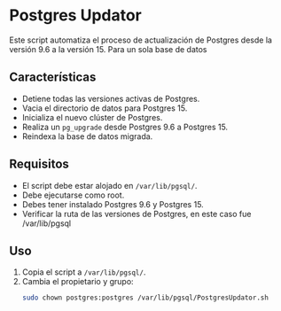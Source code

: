 # Postgres Updator

Este script automatiza el proceso de actualización de Postgres desde la versión 9.6 a la versión 15.
Para un sola base de datos
## Características

- Detiene todas las versiones activas de Postgres.
- Vacia el directorio de datos para Postgres 15.
- Inicializa el nuevo clúster de Postgres.
- Realiza un `pg_upgrade` desde Postgres 9.6 a Postgres 15.
- Reindexa la base de datos migrada.

## Requisitos

- El script debe estar alojado en `/var/lib/pgsql/`.
- Debe ejecutarse como root.
- Debes tener instalado Postgres 9.6 y Postgres 15.
- Verificar la ruta de las versiones de Postgres, en este caso fue /var/lib/pgsql

## Uso

1. Copia el script a `/var/lib/pgsql/`.
2. Cambia el propietario y grupo:
   ```bash
   sudo chown postgres:postgres /var/lib/pgsql/PostgresUpdator.sh

